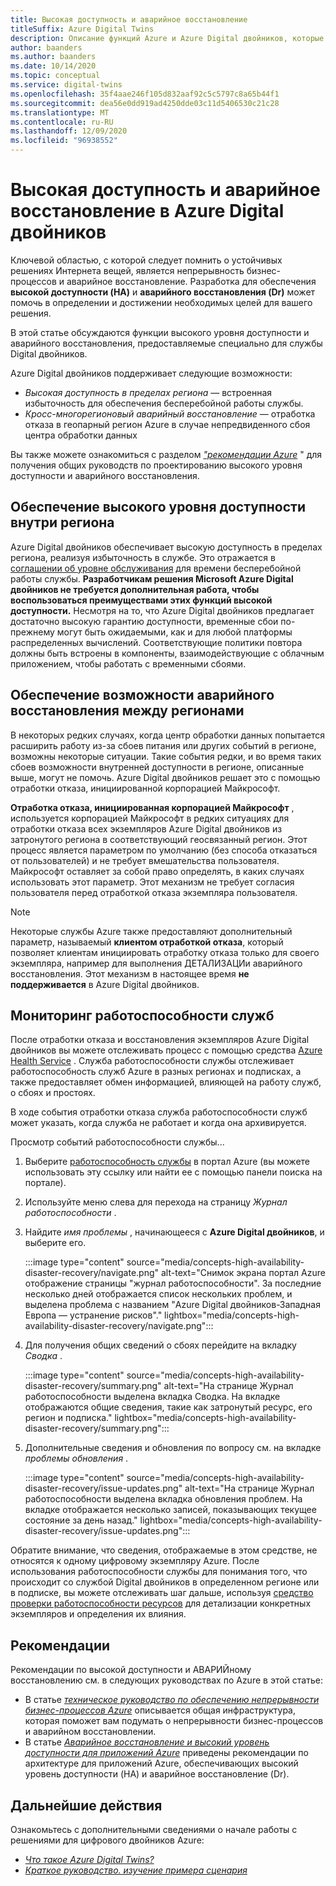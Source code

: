 ```yaml
---
title: Высокая доступность и аварийное восстановление
titleSuffix: Azure Digital Twins
description: Описание функций Azure и Azure Digital двойников, которые позволяют создавать высокодоступные решения Интернета вещей Azure с возможностями аварийного восстановления.
author: baanders
ms.author: baanders
ms.date: 10/14/2020
ms.topic: conceptual
ms.service: digital-twins
ms.openlocfilehash: 35f4aae246f105d832aaf92c5c5797c8a65b44f1
ms.sourcegitcommit: dea56e0dd919ad4250dde03c11d5406530c21c28
ms.translationtype: MT
ms.contentlocale: ru-RU
ms.lasthandoff: 12/09/2020
ms.locfileid: "96938552"
---
```

# <a name="azure-digital-twins-high-availability-and-disaster-recovery"></a>Высокая доступность и аварийное восстановление в Azure Digital двойников

Ключевой областью, с которой следует помнить о устойчивых решениях Интернета вещей, является непрерывность бизнес-процессов и аварийное восстановление. Разработка для обеспечения **высокой доступности (HA)** и **аварийного восстановления (Dr)** может помочь в определении и достижении необходимых целей для вашего решения.

В этой статье обсуждаются функции высокого уровня доступности и аварийного восстановления, предоставляемые специально для службы Digital двойников.

Azure Digital двойников поддерживает следующие возможности:
* *Высокая доступность в пределах региона* — встроенная избыточность для обеспечения бесперебойной работы службы.
* *Кросс-многорегионовый аварийный восстановление* — отработка отказа в геопарный регион Azure в случае непредвиденного сбоя центра обработки данных

Вы также можете ознакомиться с разделом [*"рекомендации Azure*](#best-practices) " для получения общих руководств по проектированию высокого уровня доступности и аварийного восстановления.

## <a name="intra-region-ha"></a>Обеспечение высокого уровня доступности внутри региона
 
Azure Digital двойников обеспечивает высокую доступность в пределах региона, реализуя избыточность в службе. Это отражается в [соглашении об уровне обслуживания](https://azure.microsoft.com/support/legal/sla/digital-twins) для времени бесперебойной работы службы. **Разработчикам решения Microsoft Azure Digital двойников не требуется дополнительная работа, чтобы воспользоваться преимуществами этих функций высокой доступности.** Несмотря на то, что Azure Digital двойников предлагает достаточно высокую гарантию доступности, временные сбои по-прежнему могут быть ожидаемыми, как и для любой платформы распределенных вычислений. Соответствующие политики повтора должны быть встроены в компоненты, взаимодействующие с облачным приложением, чтобы работать с временными сбоями.

## <a name="cross-region-dr"></a>Обеспечение возможности аварийного восстановления между регионами

В некоторых редких случаях, когда центр обработки данных попытается расширить работу из-за сбоев питания или других событий в регионе, возможны некоторые ситуации. Такие события редки, и во время таких сбоев возможности внутренней доступности в регионе, описанные выше, могут не помочь. Azure Digital двойников решает это с помощью отработки отказа, инициированной корпорацией Майкрософт.

**Отработка отказа, инициированная корпорацией Майкрософт** , используется корпорацией Майкрософт в редких ситуациях для отработки отказа всех экземпляров Azure Digital двойников из затронутого региона в соответствующий геосвязанный регион. Этот процесс является параметром по умолчанию (без способа отказаться от пользователей) и не требует вмешательства пользователя. Майкрософт оставляет за собой право определять, в каких случаях использовать этот параметр. Этот механизм не требует согласия пользователя перед отработкой отказа экземпляра пользователя.

>[!NOTE]
> Некоторые службы Azure также предоставляют дополнительный параметр, называемый **клиентом отработкой отказа**, который позволяет клиентам инициировать отработку отказа только для своего экземпляра, например для выполнения ДЕТАЛИЗАЦИи аварийного восстановления. Этот механизм в настоящее время **не поддерживается** в Azure Digital двойников. 

## <a name="monitor-service-health"></a>Мониторинг работоспособности служб

После отработки отказа и восстановления экземпляров Azure Digital двойников вы можете отслеживать процесс с помощью средства [Azure Health Service](https://docs.microsoft.com/azure/service-health/service-health-overview) . Служба работоспособности службы отслеживает работоспособность служб Azure в разных регионах и подписках, а также предоставляет обмен информацией, влияющей на работу служб, о сбоях и простоях.

В ходе события отработки отказа служба работоспособности служб может указать, когда служба не работает и когда она архивируется.

Просмотр событий работоспособности службы...
1. Выберите [работоспособность службы](https://portal.azure.com/?feature.customportal=false#blade/Microsoft_Azure_Health/AzureHealthBrowseBlade/serviceIssues) в портал Azure (вы можете использовать эту ссылку или найти ее с помощью панели поиска на портале).
1. Используйте меню слева для перехода на страницу *Журнал работоспособности* .
1. Найдите *имя проблемы* , начинающееся с **Azure Digital двойников**, и выберите его.

    :::image type="content" source="media/concepts-high-availability-disaster-recovery/navigate.png" alt-text="Снимок экрана портал Azure отображение страницы &quot;журнал работоспособности&quot;. За последние несколько дней отображается список нескольких проблем, и выделена проблема с названием &quot;Azure Digital двойников-Западная Европа — устранение рисков&quot;." lightbox="media/concepts-high-availability-disaster-recovery/navigate.png":::

1. Для получения общих сведений о сбоях перейдите на вкладку *Сводка* .

    :::image type="content" source="media/concepts-high-availability-disaster-recovery/summary.png" alt-text="На странице Журнал работоспособности выделена вкладка Сводка. На вкладке отображаются общие сведения, такие как затронутый ресурс, его регион и подписка." lightbox="media/concepts-high-availability-disaster-recovery/summary.png":::
1. Дополнительные сведения и обновления по вопросу см. на вкладке *проблемы обновления* .

    :::image type="content" source="media/concepts-high-availability-disaster-recovery/issue-updates.png" alt-text="На странице Журнал работоспособности выделена вкладка обновления проблем. На вкладке отображается несколько записей, показывающих текущее состояние за день назад." lightbox="media/concepts-high-availability-disaster-recovery/issue-updates.png":::


Обратите внимание, что сведения, отображаемые в этом средстве, не относятся к одному цифровому экземпляру Azure. После использования работоспособности службы для понимания того, что происходит со службой Digital двойников в определенном регионе или в подписке, вы можете отслеживать шаг дальше, используя [средство проверки работоспособности ресурсов](troubleshoot-resource-health.md) для детализации конкретных экземпляров и определения их влияния.

## <a name="best-practices"></a>Рекомендации

Рекомендации по высокой доступности и АВАРИЙному восстановлению см. в следующих руководствах по Azure в этой статье: 
* В статье [*техническое руководство по обеспечению непрерывности бизнес-процессов Azure*](/azure/architecture/framework/resiliency/overview) описывается общая инфраструктура, которая поможет вам подумать о непрерывности бизнес-процессов и аварийном восстановлении. 
* В статье [*Аварийное восстановление и высокий уровень доступности для приложений Azure*](/azure/architecture/framework/resiliency/backup-and-recovery) приведены рекомендации по архитектуре для приложений Azure, обеспечивающих высокий уровень доступности (HA) и аварийное восстановление (Dr).

## <a name="next-steps"></a>Дальнейшие действия 

Ознакомьтесь с дополнительными сведениями о начале работы с решениями для цифрового двойников Azure:
 
* [*Что такое Azure Digital Twins?*](overview.md)
* [*Краткое руководство. изучение примера сценария*](quickstart-adt-explorer.md)